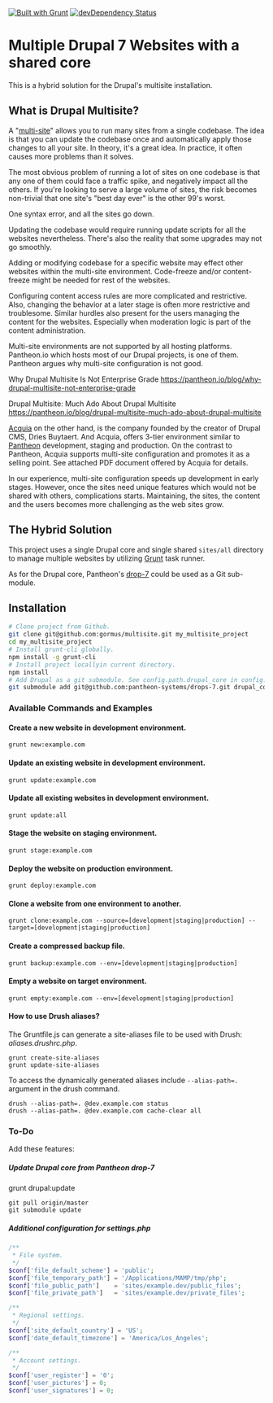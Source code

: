 [![Built with Grunt](https://cdn.gruntjs.com/builtwith.png)](http://gruntjs.com/) [![devDependency Status](https://david-dm.org/gormus/multisite/dev-status.svg)](https://david-dm.org/gormus/multisite#info=devDependencies) 

# Multiple Drupal 7 Websites with a shared core
This is a hybrid solution for the Drupal's multisite installation.

## What is Drupal Multisite?
A "[multi-site](https://www.drupal.org/documentation/install/multi-site)" allows you to run many sites from a single codebase. The idea is that you can update the codebase once and automatically apply those changes to all your site. In theory, it's a great idea. In practice, it often causes more problems than it solves.

The most obvious problem of running a lot of sites on one codebase is that any one of them could face a traffic spike, and negatively impact all the others. If you're looking to serve a large volume of sites, the risk becomes non-trivial that one site's "best day ever" is the other 99's worst.

One syntax error, and all the sites go down.

Updating the codebase would require running update scripts for all the websites nevertheless. There's also the reality that some upgrades may not go smoothly.

Adding or modifying codebase for a specific website may effect other websites within the multi-site environment. Code-freeze and/or content-freeze might be needed for rest of the websites.

Configuring content access rules are more complicated and restrictive. Also, changing the behavior at a later stage is often more restrictive and troublesome. Similar hurdles also present for the users managing the content for the websites. Especially when moderation logic is part of the content administration.

Multi-site environments are not supported by all hosting platforms. Pantheon.io which hosts most of our Drupal projects, is one of them. Pantheon argues why multi-site configuration is not good. 

Why Drupal Multisite Is Not Enterprise Grade
https://pantheon.io/blog/why-drupal-multisite-not-enterprise-grade

Drupal Multisite: Much Ado About Drupal Multisite
https://pantheon.io/blog/drupal-multisite-much-ado-about-drupal-multisite

[Acquia](http://www.acquia.com) on the other hand, is the company founded by the creator of Drupal CMS, Dries Buytaert. And Acquia, offers 3-tier environment similar to [Pantheon](https://pantheon.io) development, staging and production. On the contrast to Pantheon, Acquia supports multi-site configuration and promotes it as a selling point. See attached PDF document offered by Acquia for details.

In our experience, multi-site configuration speeds up development in early stages. However, once the sites need unique features which would not be shared with others, complications starts. Maintaining, the sites, the content and the users becomes more challenging as the web sites grow.

## The Hybrid Solution
This project uses a single Drupal core and single shared ```sites/all``` directory to manage multiple websites by utilizing [Grunt](http://gruntjs.com/) task runner.

As for the Drupal core, Pantheon's [drop-7](https://github.com/pantheon-systems/drops-7) could be used as a Git sub-module.

## Installation

```bash
# Clone project from Github.
git clone git@github.com:gormus/multisite.git my_multisite_project
cd my_multisite_project
# Install grunt-cli globally.
npm install -g grunt-cli
# Install project locallyin current directory.
npm install
# Add Drupal as a git submodule. See config.path.drupal_core in config.json for the desired Drupal core directory.
git submodule add git@github.com:pantheon-systems/drops-7.git drupal_core
```

### Available Commands and Examples

#### Create a new website in development environment.
```grunt new:example.com```

#### Update an existing website in development environment.
```grunt update:example.com```

#### Update all existing websites in development environment.
```grunt update:all```

#### Stage the website on staging environment.
```grunt stage:example.com```

#### Deploy the website on production environment.
```grunt deploy:example.com```

#### Clone a website from one environment to another.
```grunt clone:example.com --source=[development|staging|production] --target=[development|staging|production]```

#### Create a compressed backup file.
``` grunt backup:example.com --env=[development|staging|production] ```

#### Empty a website on target environment.
``` grunt empty:example.com --env=[development|staging|production] ```

#### How to use Drush aliases?
The Gruntfile.js can generate a site-aliases file to be used with Drush: _aliases.drushrc.php_. 
```
grunt create-site-aliases
grunt update-site-aliases
```

To access the dynamically generated aliases include ```--alias-path=.``` argument in the drush command.
```
drush --alias-path=. @dev.example.com status
drush --alias-path=. @dev.example.com cache-clear all
```

### To-Do
Add these features:

##### Update Drupal core from Pantheon drop-7
grunt drupal:update
```
git pull origin/master
git submodule update
```

##### Additional configuration for settings.php
```php
/**
 * File system.
 */
$conf['file_default_scheme'] = 'public';
$conf['file_temporary_path'] = '/Applications/MAMP/tmp/php';
$conf['file_public_path']    = 'sites/example.dev/public_files';
$conf['file_private_path']   = 'sites/example.dev/private_files';

/**
 * Regional settings.
 */
$conf['site_default_country'] = 'US';
$conf['date_default_timezone'] = 'America/Los_Angeles';

/**
 * Account settings.
 */
$conf['user_register'] = '0';
$conf['user_pictures'] = 0;
$conf['user_signatures'] = 0;
```

